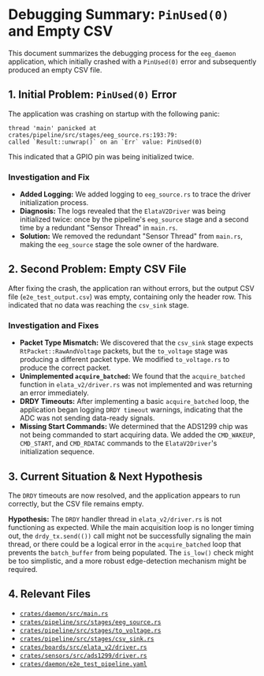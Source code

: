 # Debugging Summary: `PinUsed(0)` and Empty CSV

This document summarizes the debugging process for the `eeg_daemon` application, which initially crashed with a `PinUsed(0)` error and subsequently produced an empty CSV file.

## 1. Initial Problem: `PinUsed(0)` Error

The application was crashing on startup with the following panic:

```
thread 'main' panicked at crates/pipeline/src/stages/eeg_source.rs:193:79:
called `Result::unwrap()` on an `Err` value: PinUsed(0)
```

This indicated that a GPIO pin was being initialized twice.

### Investigation and Fix

- **Added Logging:** We added logging to `eeg_source.rs` to trace the driver initialization process.
- **Diagnosis:** The logs revealed that the `ElataV2Driver` was being initialized twice: once by the pipeline's `eeg_source` stage and a second time by a redundant "Sensor Thread" in `main.rs`.
- **Solution:** We removed the redundant "Sensor Thread" from `main.rs`, making the `eeg_source` stage the sole owner of the hardware.

## 2. Second Problem: Empty CSV File

After fixing the crash, the application ran without errors, but the output CSV file (`e2e_test_output.csv`) was empty, containing only the header row. This indicated that no data was reaching the `csv_sink` stage.

### Investigation and Fixes

- **Packet Type Mismatch:** We discovered that the `csv_sink` stage expects `RtPacket::RawAndVoltage` packets, but the `to_voltage` stage was producing a different packet type. We modified `to_voltage.rs` to produce the correct packet.
- **Unimplemented `acquire_batched`:** We found that the `acquire_batched` function in `elata_v2/driver.rs` was not implemented and was returning an error immediately.
- **DRDY Timeouts:** After implementing a basic `acquire_batched` loop, the application began logging `DRDY timeout` warnings, indicating that the ADC was not sending data-ready signals.
- **Missing Start Commands:** We determined that the ADS1299 chip was not being commanded to start acquiring data. We added the `CMD_WAKEUP`, `CMD_START`, and `CMD_RDATAC` commands to the `ElataV2Driver`'s initialization sequence.

## 3. Current Situation & Next Hypothesis

The `DRDY` timeouts are now resolved, and the application appears to run correctly, but the CSV file remains empty.

**Hypothesis:** The `DRDY` handler thread in `elata_v2/driver.rs` is not functioning as expected. While the main acquisition loop is no longer timing out, the `drdy_tx.send(())` call might not be successfully signaling the main thread, or there could be a logical error in the `acquire_batched` loop that prevents the `batch_buffer` from being populated. The `is_low()` check might be too simplistic, and a more robust edge-detection mechanism might be required.

## 4. Relevant Files

- [`crates/daemon/src/main.rs`](crates/daemon/src/main.rs)
- [`crates/pipeline/src/stages/eeg_source.rs`](crates/pipeline/src/stages/eeg_source.rs)
- [`crates/pipeline/src/stages/to_voltage.rs`](crates/pipeline/src/stages/to_voltage.rs)
- [`crates/pipeline/src/stages/csv_sink.rs`](crates/pipeline/src/stages/csv_sink.rs)
- [`crates/boards/src/elata_v2/driver.rs`](crates/boards/src/elata_v2/driver.rs)
- [`crates/sensors/src/ads1299/driver.rs`](crates/sensors/src/ads1299/driver.rs)
- [`crates/daemon/e2e_test_pipeline.yaml`](crates/daemon/e2e_test_pipeline.yaml)